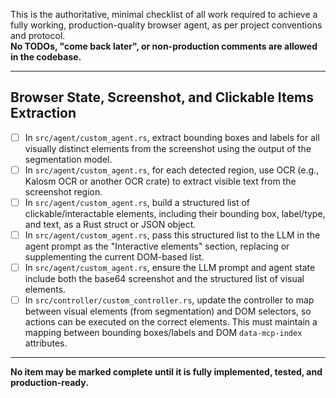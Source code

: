 
This is the authoritative, minimal checklist of all work required to achieve a fully working, production-quality browser agent, as per project conventions and protocol.  
**No TODOs, "come back later", or non-production comments are allowed in the codebase.**

---

## Browser State, Screenshot, and Clickable Items Extraction

- [ ] In `src/agent/custom_agent.rs`, extract bounding boxes and labels for all visually distinct elements from the screenshot using the output of the segmentation model.
- [ ] In `src/agent/custom_agent.rs`, for each detected region, use OCR (e.g., Kalosm OCR or another OCR crate) to extract visible text from the screenshot region.
- [ ] In `src/agent/custom_agent.rs`, build a structured list of clickable/interactable elements, including their bounding box, label/type, and text, as a Rust struct or JSON object.
- [ ] In `src/agent/custom_agent.rs`, pass this structured list to the LLM in the agent prompt as the "Interactive elements" section, replacing or supplementing the current DOM-based list.
- [ ] In `src/agent/custom_agent.rs`, ensure the LLM prompt and agent state include both the base64 screenshot and the structured list of visual elements.
- [ ] In `src/controller/custom_controller.rs`, update the controller to map between visual elements (from segmentation) and DOM selectors, so actions can be executed on the correct elements. This must maintain a mapping between bounding boxes/labels and DOM `data-mcp-index` attributes.

---

**No item may be marked complete until it is fully implemented, tested, and production-ready.**
